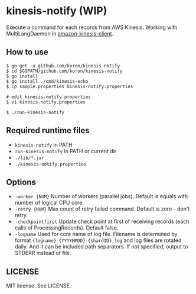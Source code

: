 # kinesis-notify (WIP)

Execute a command for each records from AWS Kinesis.
Working with MultiLangDaemon in [amazon-kinesis-client](https://github.com/awslabs/amazon-kinesis-client).

## How to use

    $ go get -u github.com/koron/kinesis-notify
    $ cd $GOPATH/github.com/koron/kinesis-notify
    $ go install
    $ go install ./cmd/kinesis-echo
    $ cp sample.properties kinesis-notify.properties

    # edit kinesis-notify.properties
    $ vi kinesis-notify.properties

    $ ./run-kinesis-notify

## Required runtime files

*   `kinesis-notify` in PATH
*   `run-kinesis-notify` in PATH or current dir
*   `./lib/*.jar`
*   `./kinesis-notify.properties`

## Options

*   `-worker {NUM}` Number of workers (parallel jobs).  Default is equals with
    number of logical CPU core.
*   `-retry {NUM}` Max count of retry failed command.  Default is zero - don't
    retry.
*   `-checkpointfirst` Update check point at first of receiving records (each
    calls of ProcessingRecords).  Default false.
*   `-logname` Used for core name of log file.  Filename is determined by
    format `{logname}-{YYYYMMDD}-{shardID}.log` and log files are rotated
    daily.  And it can be included path separators.
    If not specified, output to STDERR instead of file.

## LICENSE

MIT license.  See LICENSE.
